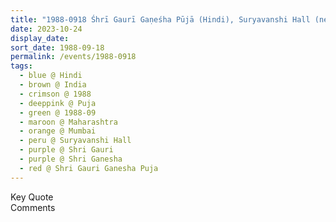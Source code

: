 ```yaml
---
title: "1988-0918 Śhrī Gaurī Gaṇeśha Pūjā (Hindi), Suryavanshi Hall (near Śhivajī Park), Dadar, Mumbai, Maharashtra, India"
date: 2023-10-24
display_date: 
sort_date: 1988-09-18
permalink: /events/1988-0918
tags:
  - blue @ Hindi
  - brown @ India
  - crimson @ 1988
  - deeppink @ Puja
  - green @ 1988-09
  - maroon @ Maharashtra
  - orange @ Mumbai
  - peru @ Suryavanshi Hall
  - purple @ Shri Gauri
  - purple @ Shri Ganesha
  - red @ Shri Gauri Ganesha Puja
---
```


<wave-list>
  <list-title color="green" width="75">Key Quote</list-title>
  <list-item color="BlanchedAlmond"  width="200"></list-item>
  <list-item color="Lavender"></list-item>
  <list-item color="BlanchedAlmond"></list-item>
</wave-list>

<br>

<wave-list>
  <list-title color="green" width="75">Comments</list-title>
  <list-item color="BlanchedAlmond"  width="200"></list-item>
  <list-item color="Lavender"></list-item>
  <list-item color="BlanchedAlmond"></list-item>
</wave-list>